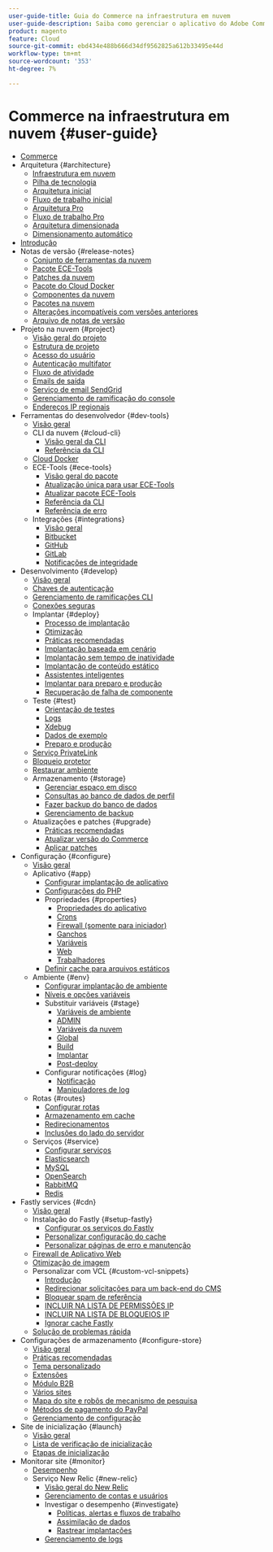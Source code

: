 ```yaml
---
user-guide-title: Guia do Commerce na infraestrutura em nuvem
user-guide-description: Saiba como gerenciar o aplicativo do Adobe Commerce na infraestrutura em nuvem.
product: magento
feature: Cloud
source-git-commit: ebd434e488b666d34df9562825a612b33495e44d
workflow-type: tm+mt
source-wordcount: '353'
ht-degree: 7%

---
```



# Commerce na infraestrutura em nuvem {#user-guide}

+ [Commerce](overview.md)
+ Arquitetura {#architecture}
   + [Infraestrutura em nuvem](architecture/cloud-architecture.md)
   + [Pilha de tecnologia](architecture/tech-stack.md)
   + [Arquitetura inicial](architecture/starter-architecture.md)
   + [Fluxo de trabalho inicial](architecture/starter-develop-deploy-workflow.md)
   + [Arquitetura Pro](architecture/pro-architecture.md)
   + [Fluxo de trabalho Pro](architecture/pro-develop-deploy-workflow.md)
   + [Arquitetura dimensionada](architecture/scaled-architecture.md)
   + [Dimensionamento automático](architecture/autoscaling.md)
+ [Introdução](https://experienceleague.adobe.com/docs/commerce-cloud-service/start/overview.html)
+ Notas de versão {#release-notes}
   + [Conjunto de ferramentas da nuvem](release-notes/cloud-tools-suite.md)
   + [Pacote ECE-Tools](release-notes/ece-tools-package.md)
   + [Patches da nuvem](release-notes/cloud-patches.md)
   + [Pacote do Cloud Docker](release-notes/cloud-docker.md)
   + [Componentes da nuvem](release-notes/cloud-components.md)
   + [Pacotes na nuvem](release-notes/cloud-packages.md)
   + [Alterações incompatíveis com versões anteriores](release-notes/backward-incompatible-changes.md)
   + [Arquivo de notas de versão](release-notes/cloud-release-archive.md)
+ Projeto na nuvem {#project}
   + [Visão geral do projeto](project/overview.md)
   + [Estrutura de projeto](project/file-structure.md)
   + [Acesso do usuário](project/user-access.md)
   + [Autenticação multifator](project/multi-factor-authentication.md)
   + [Fluxo de atividade](project/activity-stream.md)
   + [Emails de saída](project/outgoing-emails.md)
   + [Serviço de email SendGrid](project/sendgrid.md)
   + [Gerenciamento de ramificação do console](project/console-branches.md)
   + [Endereços IP regionais](project/regional-ip-addresses.md)
+ Ferramentas do desenvolvedor {#dev-tools}
   + [Visão geral](dev-tools/overview.md)
   + CLI da nuvem {#cloud-cli}
      + [Visão geral da CLI](dev-tools/cloud-cli-overview.md)
      + [Referência da CLI](dev-tools/cloud-cli-reference.md)
   + [Cloud Docker](dev-tools/cloud-docker.md)
   + ECE-Tools {#ece-tools}
      + [Visão geral do pacote](dev-tools/package-overview.md)
      + [Atualização única para usar ECE-Tools](dev-tools/install-package.md)
      + [Atualizar pacote ECE-Tools](dev-tools/update-package.md)
      + [Referência da CLI](dev-tools/ece-tools-cli-reference.md)
      + [Referência de erro](dev-tools/error-reference.md)
   + Integrações {#integrations}
      + [Visão geral](integrations/overview.md)
      + [Bitbucket](integrations/bitbucket.md)
      + [GitHub](integrations/github.md)
      + [GitLab](integrations/gitlab.md)
      + [Notificações de integridade](integrations/health-notifications.md)
+ Desenvolvimento {#develop}
   + [Visão geral](development/overview.md)
   + [Chaves de autenticação](development/authentication-keys.md)
   + [Gerenciamento de ramificações CLI](development/cli-branches.md)
   + [Conexões seguras](development/secure-connections.md)
   + Implantar {#deploy}
      + [Processo de implantação](deploy/process.md)
      + [Otimização](deploy/optimization.md)
      + [Práticas recomendadas](deploy/best-practices.md)
      + [Implantação baseada em cenário](deploy/scenario-based.md)
      + [Implantação sem tempo de inatividade](deploy/reduce-downtime.md)
      + [Implantação de conteúdo estático](deploy/static-content.md)
      + [Assistentes inteligentes](deploy/smart-wizards.md)
      + [Implantar para preparo e produção](deploy/staging-production.md)
      + [Recuperação de falha de componente](deploy/recover-failed-deployment.md)
   + Teste {#test}
      + [Orientação de testes](test/guidance.md)
      + [Logs](test/log-locations.md)
      + [Xdebug](test/debug.md)
      + [Dados de exemplo](test/sample-data.md)
      + [Preparo e produção](test/staging-and-production.md)
   + [Serviço PrivateLink](development/privatelink-service.md)
   + [Bloqueio protetor](development/protective-block.md)
   + [Restaurar ambiente](development/restore-environment.md)
   + Armazenamento {#storage}
      + [Gerenciar espaço em disco](storage/manage-disk-space.md)
      + [Consultas ao banco de dados de perfil](storage/profile-database-queries.md)
      + [Fazer backup do banco de dados](storage/database-dump.md)
      + [Gerenciamento de backup](storage/snapshots.md)
   + Atualizações e patches {#upgrade}
      + [Práticas recomendadas](development/best-practices.md)
      + [Atualizar versão do Commerce](development/commerce-version.md)
      + [Aplicar patches](development/apply-patches.md)
+ Configuração {#configure}
   + [Visão geral](environment/overview.md)
   + Aplicativo {#app}
      + [Configurar implantação de aplicativo](application/configure-app-yaml.md)
      + [Configurações do PHP](application/php-settings.md)
      + Propriedades {#properties}
         + [Propriedades do aplicativo](application/properties.md)
         + [Crons](application/crons-property.md)
         + [Firewall (somente para iniciador)](application/firewall-property.md)
         + [Ganchos](application/hooks-property.md)
         + [Variáveis](application/variables-property.md)
         + [Web](application/web-property.md)
         + [Trabalhadores](application/workers-property.md)
      + [Definir cache para arquivos estáticos](application/set-cache.md)
   + Ambiente {#env}
      + [Configurar implantação de ambiente](environment/configure-env-yaml.md)
      + [Níveis e opções variáveis](environment/variable-levels.md)
      + Substituir variáveis {#stage}
         + [Variáveis de ambiente](environment/variables-intro.md)
         + [ADMIN](environment/variables-admin.md)
         + [Variáveis da nuvem](environment/variables-cloud.md)
         + [Global](environment/variables-global.md)
         + [Build](environment/variables-build.md)
         + [Implantar](environment/variables-deploy.md)
         + [Post-deploy](environment/variables-post-deploy.md)
      + Configurar notificações {#log}
         + [Notificação](environment/set-up-notifications.md)
         + [Manipuladores de log](environment/log-handlers.md)
   + Rotas {#routes}
      + [Configurar rotas](routes/routes-yaml.md)
      + [Armazenamento em cache](routes/caching.md)
      + [Redirecionamentos](routes/redirects.md)
      + [Inclusões do lado do servidor](routes/server-side-includes.md)
   + Serviços {#service}
      + [Configurar serviços](services/services-yaml.md)
      + [Elasticsearch](services/elasticsearch.md)
      + [MySQL](services/mysql.md)
      + [OpenSearch](services/opensearch.md)
      + [RabbitMQ](services/rabbitmq.md)
      + [Redis](services/redis.md)
+ Fastly services {#cdn}
   + [Visão geral](cdn/fastly.md)
   + Instalação do Fastly {#setup-fastly}
      + [Configurar os serviços do Fastly](cdn/fastly-configuration.md)
      + [Personalizar configuração do cache](cdn/fastly-custom-cache-configuration.md)
      + [Personalizar páginas de erro e manutenção](cdn/fastly-custom-response.md)
   + [Firewall de Aplicativo Web](cdn/fastly-waf-service.md)
   + [Otimização de imagem](cdn/fastly-image-optimization.md)
   + Personalizar com VCL {#custom-vcl-snippets}
      + [Introdução](cdn/fastly-vcl-custom-snippets.md)
      + [Redirecionar solicitações para um back-end do CMS](cdn/fastly-vcl-wordpress.md)
      + [Bloquear spam de referência](cdn/fastly-vcl-badreferer.md)
      + [INCLUIR NA LISTA DE PERMISSÕES IP](cdn/fastly-vcl-allowlist.md)
      + [INCLUIR NA LISTA DE BLOQUEIOS IP](cdn/fastly-vcl-blocking.md)
      + [Ignorar cache Fastly](cdn/fastly-vcl-bypass-to-origin.md)
   + [Solução de problemas rápida](cdn/fastly-troubleshooting.md)
+ Configurações de armazenamento {#configure-store}
   + [Visão geral](store/overview.md)
   + [Práticas recomendadas](store/best-practices.md)
   + [Tema personalizado](store/custom-theme.md)
   + [Extensões](store/extensions.md)
   + [Módulo B2B](store/b2b-module.md)
   + [Vários sites](store/multiple-sites.md)
   + [Mapa do site e robôs de mecanismo de pesquisa](store/robots-sitemap.md)
   + [Métodos de pagamento do PayPal](store/paypal.md)
   + [Gerenciamento de configuração](store/store-settings.md)
+ Site de inicialização {#launch}
   + [Visão geral](launch/overview.md)
   + [Lista de verificação de inicialização](launch/checklist.md)
   + [Etapas de inicialização](launch/steps.md)
+ Monitorar site {#monitor}
   + [Desempenho](monitor/performance.md)
   + Serviço New Relic {#new-relic}
      + [Visão geral do New Relic](monitor/new-relic-service.md)
      + [Gerenciamento de contas e usuários](monitor/account-management.md)
      + Investigar o desempenho {#investigate}
         + [Políticas, alertas e fluxos de trabalho](monitor/investigate-performance.md)
         + [Assimilação de dados](monitor/ingest-data.md)
         + [Rastrear implantações](monitor/track-deployments.md)
      + [Gerenciamento de logs](monitor/log-management.md)
